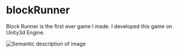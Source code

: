 # blockRunner

Block Runner is the first ever game I made.
I developed this game on Unity3d Engine. 

![Semantic description of image](/images/path/to/folder/image.png "Image Title")
